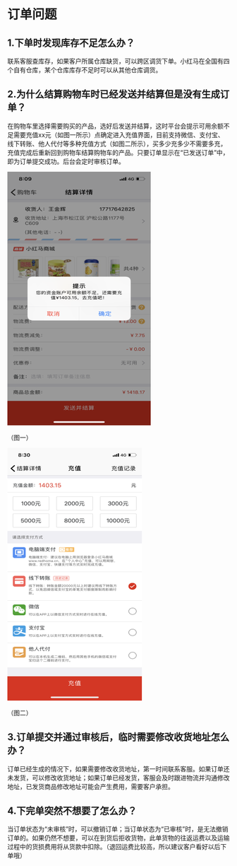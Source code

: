 订单问题
==============

1.下单时发现库存不足怎么办？ <div id="3_1"></div>
--------------------------

 联系客服查库存，如果客户所属仓库缺货，可以跨区调货下单。小红马在全国有四个自有仓库，某个仓库库存不足时可以从其他仓库调货。

2.为什么结算购物车时已经发送并结算但是没有生成订单？ <div id="3_2"></div>
--------------------------------------------------

 在购物车里选择需要购买的产品，选好后发送并结算，这时平台会提示可用余额不足需要充值xx元（如图一所示）点确定进入充值界面，目前支持微信、支付宝、线下转账、他人代付等多种充值方式（如图二所示），买多少充多少不需要多充，充值完成后重新回到购物车结算购物车的产品。只要订单显示在“已发送订单”中，即为订单提交成功。后台会定时审核订单。

![f07f4475321c5337233de606392288c](media/7d7d6c1f00c094290bacd7170cc0b778.png)

（图一）

![d5cd5e1347fef7c9a35cd630b5951bd](media/3853f6ec8294c17711c958d080d9ffcd.png)

（图二）

3.订单提交并通过审核后，临时需要修改收货地址怎么办？ <div id="3_3"></div>
--------------------------------------------------

 订单已经生成的情况下，如果需要修改收货地址，第一时间联系客服。如果订单还未发货，可以修改收货地址；如果订单已经发货，客服会及时跟进物流并沟通修改地址，已发货商品修改地址可能会产生费用，需要客户承担。

4.下完单突然不想要了怎么办？ <div id="3_4"></div>
--------------------------

 当订单状态为“未审核”时，可以撤销订单；当订单状态为“已审核”时，是无法撤销订单的。如果仍然不想要，可以在到货后拒收货物，此单货物的往返运费以及运输过程中的货损费用将从货款中扣除。（退回运费比较高，所以建议客户看好以后下单哦）